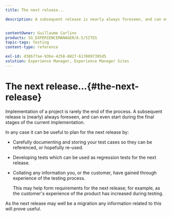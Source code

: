 ```yaml
---
title: The next release...

description: A subsequent release is nearly always foreseen, and can even start during the final stages of the current implementation


contentOwner: Guillaume Carlino
products: SG_EXPERIENCEMANAGER/6.5/SITES
topic-tags: testing
content-type: reference

exl-id: d38b77ae-93be-4258-8827-6178097395d5
solution: Experience Manager, Experience Manager Sites
---
```

# The next release...{#the-next-release}

Implementation of a project is rarely the end of the process. A subsequent release is (nearly) always foreseen, and can even start during the final stages of the current implementation.

In any case it can be useful to plan for the next release by:

* Carefully documenting and storing your test cases so they can be referenced, or hopefully re-used.
* Developing tests which can be used as regression tests for the next release.
* Collating any information you, or the customer, have gained through experience of the testing process.

  This may help form requirements for the next release; for example, as the customer's experience of the product has increased during testing.

As the next release may well be a migration any information related to this will prove useful.
